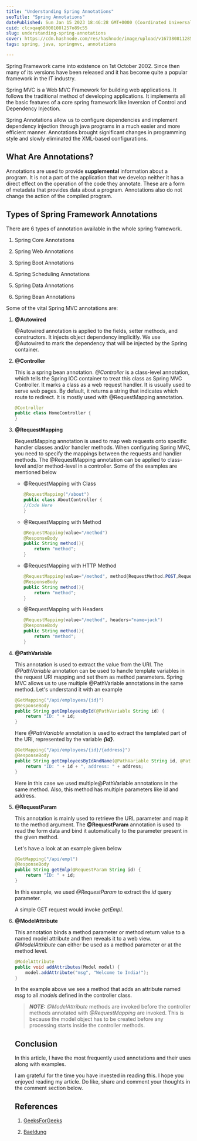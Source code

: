 ```yaml
---
title: "Understanding Spring Annotations"
seoTitle: "Spring Annotations"
datePublished: Sun Jan 15 2023 18:46:28 GMT+0000 (Coordinated Universal Time)
cuid: clcxqaq68000108l257o89c55
slug: understanding-spring-annotations
cover: https://cdn.hashnode.com/res/hashnode/image/upload/v1673808112850/86c25c65-f2cb-4c34-bc74-626e8123506d.png
tags: spring, java, springmvc, annotations

---
```


Spring Framework came into existence on 1st October 2002. Since then many of its versions have been released and it has become quite a popular framework in the IT industry.

Spring MVC is a Web MVC Framework for building web applications. It follows the traditional method of developing applications. It implements all the basic features of a core spring framework like Inversion of Control and Dependency Injection.

Spring Annotations allow us to configure dependencies and implement dependency injection through java programs in a much easier and more efficient manner. Annotations brought significant changes in programming style and slowly eliminated the XML-based configurations.

## What Are Annotations?

Annotations are used to provide **supplemental** information about a program. It is not a part of the application that we develop neither it has a direct effect on the operation of the code they annotate. These are a form of metadata that provides data about a program. Annotations also do not change the action of the compiled program.

## **Types of Spring Framework Annotations**

There are 6 types of annotation available in the whole spring framework.

1. Spring Core Annotations
    
2. Spring Web Annotations
    
3. Spring Boot Annotations
    
4. Spring Scheduling Annotations
    
5. Spring Data Annotations
    
6. Spring Bean Annotations
    

Some of the vital Spring MVC annotations are:

1. **@Autowired**
    
    @Autowired annotation is applied to the fields, setter methods, and constructors. It injects object dependency implicitly. We use @Autowired to mark the dependency that will be injected by the Spring container.
    
2. **@Controller**
    
    This is a spring bean annotation. *@Controller* is a class-level annotation, which tells the Spring IOC container to treat this class as Spring MVC Controller. It marks a class as a web request handler. It is usually used to serve web pages. By default, it returns a string that indicates which route to redirect. It is mostly used with @RequestMapping annotation.
    
    ```java
    @Controller
    public class HomeController {
    }
    ```
    
3. **@RequestMapping**
    
    RequestMapping annotation is used to map web requests onto specific handler classes and/or handler methods. When configuring Spring MVC, you need to specify the mappings between the requests and handler methods. The @RequestMapping annotation can be applied to class-level and/or method-level in a controller. Some of the examples are mentioned below
    
    * @RequestMapping with Class
        
        ```java
        @RequestMapping("/about")
        public class AboutController {
        //Code Here
        }
        ```
        
    * @RequestMapping with Method
        
        ```java
        @RequestMapping(value="/method")
        @ResponseBody
        public String method(){
        	return "method";
        }
        ```
        
    * @RequestMapping with HTTP Method
        
        ```java
        @RequestMapping(value="/method", method{RequestMethod.POST,RequestMethod.GET})
        @ResponseBody
        public String method(){
        	return "method";
        }
        ```
        
    * @RequestMapping with Headers
        
        ```java
        @RequestMapping(value="/method", headers="name=jack")
        @ResponseBody
        public String method(){
        	return "method";
        }
        ```
        
4. **@PathVariable**
    
    This annotation is used to extract the value from the URI. The *@PathVariable* annotation can be used to handle template variables in the request URI mapping and set them as method parameters. Spring MVC allows us to use multiple @PathVariable annotations in the same method. Let's understand it with an example
    
    ```java
    @GetMapping("/api/employees/{id}")
    @ResponseBody
    public String getEmployeesById(@PathVariable String id) {
        return "ID: " + id;
    }
    ```
    
    Here *@PathVariable* annotation is used to extract the templated part of the URI, represented by the variable ***{id}***.
    
    ```java
    @GetMapping("/api/employees/{id}/{address}")
    @ResponseBody
    public String getEmployeesByIdAndName(@PathVariable String id, @PathVariable String address) {
        return "ID: " + id + ", address: " + address;
    }
    ```
    
    Here in this case we used multiple@PathVariable annotations in the same method. Also, this method has multiple parameters like id and address.
    
5. **@RequestParam**
    
    This annotation is mainly used to retrieve the URL parameter and map it to the method argument. The **@RequestParam** annotation is used to read the form data and bind it automatically to the parameter present in the given method.
    
    Let's have a look at an example given below
    
    ```java
    @GetMapping("/api/empl")
    @ResponseBody
    public String getEmlp(@RequestParam String id) {
        return "ID: " + id;
    }
    ```
    
    In this example, we used *@RequestParam* to extract the *id* query parameter.
    
    A simple GET request would invoke *getEmpl.*
    
6. **@ModelAttribute**
    
    This annotation binds a method parameter or method return value to a named model attribute and then reveals it to a web view. *@ModelAttribute* can either be used as a method parameter or at the method level.
    
    ```java
    @ModelAttribute
    public void addAttributes(Model model) {
        model.addAttribute("msg", "Welcome to India!");
    }
    ```
    
    In the example above we see a method that adds an attribute named *msg* to all *model*s defined in the controller class.
    
    > ***NOTE:*** *@ModelAttribute* methods are invoked before the controller methods annotated with *@RequestMapping* are invoked. This is because the model object has to be created before any processing starts inside the controller methods.
    
    ## Conclusion
    
    In this article, I have the most frequently used annotations and their uses along with examples.
    
    I am grateful for the time you have invested in reading this. I hope you enjoyed reading my article. Do like, share and comment your thoughts in the comment section below.
    
    ## References
    
    1. [GeeksForGeeks](https://www.geeksforgeeks.org/spring-framework-annotations/)
        
    2. [Baeldung](http://baeldung.com/spring-bean-annotations)